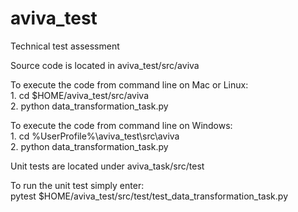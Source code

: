 # aviva_test
Technical test assessment

Source code is located in aviva_test/src/aviva

To execute the code from command line on Mac or Linux:<br>
    1. cd $HOME/aviva_test/src/aviva<br>
    2. python data_transformation_task.py<br>

To execute the code from command line on Windows:<br>
    1. cd %UserProfile%\aviva_test\src\aviva<br>
    2. python data_transformation_task.py<br>


Unit tests are located under aviva_task/src/test<br>


To run the unit test simply enter:<br>
    pytest $HOME/aviva_test/src/test/test_data_transformation_task.py
